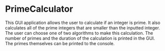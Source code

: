 # PrimeCalculator

This GUI application allows the user to calculate if an integer is prime.
It also calculates all of the prime integers that are smaller than the inputted integer.
The user can choose one of two algorithms to make this calculation. 
The number of primes and the duration of the calculation is printed in the GUI.
The primes themselves can be printed to the console.

